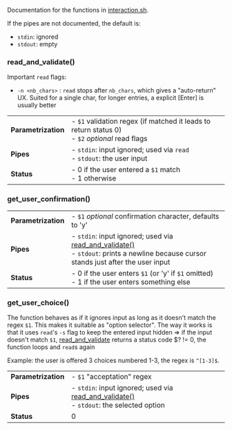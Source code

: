 Documentation for the functions in [interaction.sh](interaction.sh).

If the pipes are not documented, the default is:
- `stdin`: ignored
- `stdout`: empty

### read_and_validate()

Important `read` flags:
- `-n <nb_chars>` : `read` stops after `nb_chars`, which gives a "auto-return" UX. Suited for a single char, for longer entries, a explicit [Enter] is usually better

<table>
        <tr><td><b>Parametrization</b></td><td width="90%">
		- <code>$1</code> validation regex (if matched it leads to return status 0)<br>
		- <code>$2</code> <em>optional</em> read flags
        </td></tr>
        <tr><td><b>Pipes</b></td><td>
                - <code>stdin</code>: input ignored; used via <code>read</code><br>
                - <code>stdout</code>: the user input
	</td></tr>
        <tr><td><b>Status</b></td><td>
		- 0 if the user entered a <code>$1</code> match<br>
		- 1 otherwise
	</td></tr>
</table>


### get_user_confirmation()

<table>
        <tr><td><b>Parametrization</b></td><td width="90%">
		- <code>$1</code> <em>optional</em> confirmation character, defaults to 'y'
        </td></tr>
        <tr><td><b>Pipes</b></td><td>
                - <code>stdin</code>: input ignored; used via <a href="#read_and_validate">read_and_validate()</a><br>
                - <code>stdout</code>: prints a newline because cursor stands just after the user input
        </td></tr>
        <tr><td><b>Status</b></td><td>
                - 0 if the user enters <code>$1</code> (or 'y' if <code>$1</code> omitted)<br>
		- 1 if the user enters something else
        </td></tr>
</table>


### get_user_choice()
The function behaves as if it ignores input as long as it doesn't match the regex `$1`. This makes it suitable as "option selector".
The way it works is that it uses `read`'s `-s` flag to keep the entered input hidden => if the input doesn't match `$1`, <a href="#read_and_validate">read_and_validate</a> 
returns a status code $? != 0, the function loops and `read`s again 

Example: the user is offered 3 choices numbered 1-3, the regex is `^[1-3]$`.

<table>
        <tr><td><b>Parametrization</b></td><td width="90%">
		- <code>$1</code> "acceptation" regex
        </td></tr>
        <tr><td><b>Pipes</b></td><td>
                - <code>stdin</code>: input ignored; used via <a href="#read_and_validate">read_and_validate()</a><br>
                - <code>stdout</code>: the selected option
        </td></tr>
        <tr><td><b>Status</b></td><td>0</td></tr>
</table>

